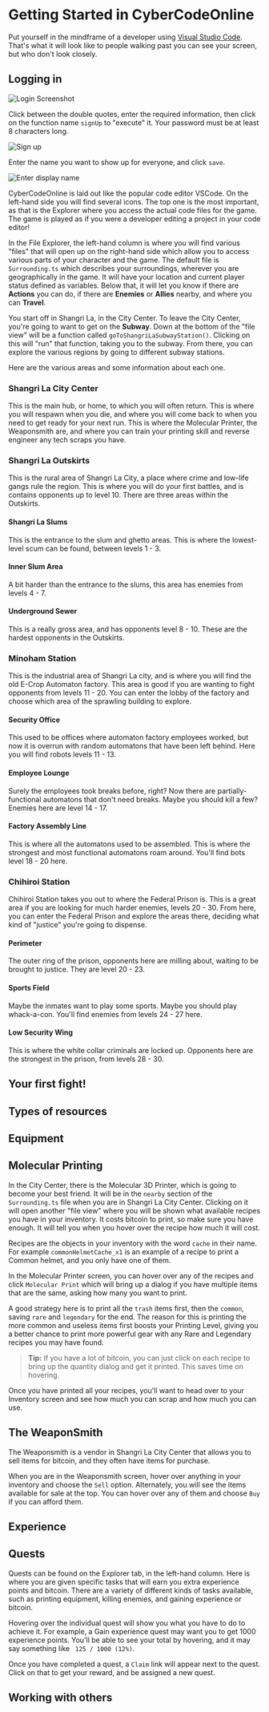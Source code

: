 # Getting Started in CyberCodeOnline

Put yourself in the mindframe of a developer using [Visual Studio Code](https://code.visualstudio.com/).  That's what it will look like to people walking past you can see your screen, but who don't look closely.

## Logging in

![Login Screenshot](resources/login.png)

Click between the double quotes, enter the required information, then click on the function name `signUp` to "execute" it.  Your password must be at least 8 characters long.

![Sign up](resources/signup.png)

Enter the name you want to show up for everyone, and click `save`.

![Enter display name](resources/displayname.png)

CyberCodeOnline is laid out like the popular code editor VSCode. On the left-hand side you will find several icons. The top one is the most important, as that is the Explorer where you access the actual code files for the game. The game is played as if you were a developer editing a project in your code editor!

In the File Explorer, the left-hand column is where you will find various "files" that will open up on the right-hand side which allow you to access various parts of your character and the game. The default file is `Surrounding.ts` which describes your surroundings, wherever you are geographically in the game. It will have your location and current player status defined as variables. Below that, it will let you know if there are **Actions** you can do, if there are **Enemies** or **Allies** nearby, and where you can **Travel**.

You start off in Shangri La, in the City Center. To leave the City Center, you're going to want to get on the **Subway**. Down at the bottom of the "file view" will be a function called `goToShangriLaSubwayStation()`. Clicking on this will "run" that function, taking you to the subway. From there, you can explore the various regions by going to different subway stations. 

Here are the various areas and some information about each one.

### Shangri La City Center

This is the main hub, or home, to which you will often return. This is where you will respawn when you die, and where you will come back to when you need to get ready for your next run. This is where the Molecular Printer, the Weaponsmith are, and where you can train your printing skill and reverse engineer any tech scraps you have.

### Shangri La Outskirts

This is the rural area of Shangri La City, a place where crime and low-life gangs rule the region. This is where you will do your first battles, and is contains opponents up to level 10. There are three areas within the Outskirts.

#### Shangri La Slums

This is the entrance to the slum and ghetto areas. This is where the lowest-level scum can be found, between levels 1 - 3. 

#### Inner Slum Area

A bit harder than the entrance to the slums, this area has enemies from levels 4 - 7. 

#### Underground Sewer

This is a really gross area, and has opponents level 8 - 10. These are the hardest opponents in the Outskirts.

### Minoham Station

This is the industrial area of Shangri La city, and is where you will find the old E-Crop Automaton factory. This area is good if you are wanting to fight opponents from levels 11 - 20. You can enter the lobby of the factory and choose which area of the sprawling building to explore.

#### Security Office

This used to be offices where automaton factory employees worked, but now it is overrun with random automatons that have been left behind. Here you will find robots levels 11 - 13.

#### Employee Lounge

Surely the employees took breaks before, right? Now there are partially-functional automatons that don't need breaks. Maybe you should kill a few? Enemies here are level 14 - 17.

#### Factory Assembly Line

This is where all the automatons used to be assembled. This is where the strongest and most functional automatons roam around. You'll find bots level 18 - 20 here.

### Chihiroi Station

Chihiroi Station takes you out to where the Federal Prison is. This is a great area if you are looking for much harder enemies, levels 20 - 30. From here, you can enter the Federal Prison and explore the areas there, deciding what kind of "justice" you're going to dispense.

#### Perimeter

The outer ring of the prison, opponents here are milling about, waiting to be brought to justice. They are level 20 - 23.

#### Sports Field

Maybe the inmates want to play some sports. Maybe you should play whack-a-con. You'll find enemies from levels 24 - 27 here.

#### Low Security Wing

This is where the white collar criminals are locked up. Opponents here are the strongest in the prison, from levels 28 - 30. 

## Your first fight!

## Types of resources

## Equipment

## Molecular Printing

In the City Center, there is the Molecular 3D Printer, which is going to become your best friend. It will be in the `nearby` section of the `Surrounding.ts` file when you are in Shangri La City Center. Clicking on it will open another "file view" where you will be shown what available recipes you have in your inventory. It costs bitcoin to print, so make sure you have enough. It will tell you when you hover over the recipe how much it will cost.

Recipes are the objects in your inventory with the word `cache` in their name. For example `commonHelmetCache_x1` is an example of a recipe to print a Common helmet, and you only have one of them.

In the Molecular Printer screen, you can hover over any of the recipes and click `Molecular Print` which will bring up a dialog if you have multiple items that are the same, asking how many you want to print.

A good strategy here is to print all the `trash` items first, then the `common`, saving `rare` and `legendary` for the end. The reason for this is printing the more common and useless items first boosts your Printing Level, giving you a better chance to print more powerful gear with any Rare and Legendary recipes you may have found. 

> **Tip:** If you have a lot of bitcoin, you can just click on each recipe to bring up the quantity dialog and get it printed. This saves time on hovering.

Once you have printed all your recipes, you'll want to head over to your Inventory screen and see how much you can scrap and how much you can use.

## The WeaponSmith

The Weaponsmith is a vendor in Shangri La City Center that allows you to sell items for bitcoin, and they often have items for purchase. 

When you are in the Weaponsmith screen, hover over anything in your inventory and choose the `Sell` option. Alternately, you will see the items available for sale at the top. You can hover over any of them and choose `Buy` if you can afford them.

## Experience

## Quests

Quests can be found on the Explorer tab, in the left-hand column. Here is where you are given specific tasks that will earn you extra experience points and bitcoin. There are a variety of different kinds of tasks available, such as printing equipment, killing enemies, and gaining experience or bitcoin. 

Hovering over the individual quest will show you what you have to do to achieve it. For example, a Gain experience quest may want you to get 1000 experience points. You'll be able to see your total by hovering, and it may say something like ` 125 / 1000 (12%)`.

Once you have completed a quest, a `Claim` link will appear next to the quest. Click on that to get your reward, and be assigned a new quest.

## Working with others
